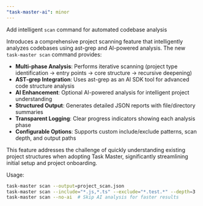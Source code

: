 ```yaml
---
"task-master-ai": minor
---
```


Add intelligent `scan` command for automated codebase analysis

Introduces a comprehensive project scanning feature that intelligently analyzes codebases using ast-grep and AI-powered analysis. The new `task-master scan` command provides:

- **Multi-phase Analysis**: Performs iterative scanning (project type identification → entry points → core structure → recursive deepening)
- **AST-grep Integration**: Uses ast-grep as an AI SDK tool for advanced code structure analysis
- **AI Enhancement**: Optional AI-powered analysis for intelligent project understanding
- **Structured Output**: Generates detailed JSON reports with file/directory summaries
- **Transparent Logging**: Clear progress indicators showing each analysis phase
- **Configurable Options**: Supports custom include/exclude patterns, scan depth, and output paths

This feature addresses the challenge of quickly understanding existing project structures when adopting Task Master, significantly streamlining initial setup and project onboarding.

Usage:
```bash
task-master scan --output=project_scan.json
task-master scan --include="*.js,*.ts" --exclude="*.test.*" --depth=3
task-master scan --no-ai  # Skip AI analysis for faster results
```